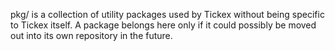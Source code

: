 pkg/ is a collection of utility packages used by Tickex without being specific to Tickex itself. A package belongs here only if it could possibly be moved out into its own repository in the future.
